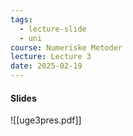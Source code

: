 ```yaml
---
tags:
  - lecture-slide
  - uni
course: Numeriske Metoder
lecture: Lecture 3
date: 2025-02-19
---
```

#### Slides
![[uge3pres.pdf]]
